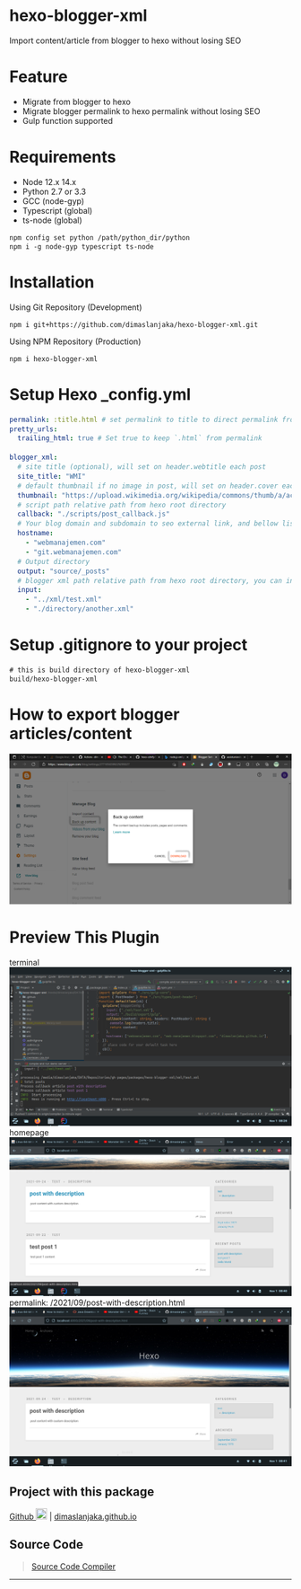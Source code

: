 # hexo-blogger-xml
Import content/article from blogger to hexo without losing SEO

# Feature
- Migrate from blogger to hexo
- Migrate blogger permalink to hexo permalink without losing SEO
- Gulp function supported

# Requirements
- Node 12.x 14.x
- Python 2.7 or 3.3
- GCC (node-gyp)
- Typescript (global)
- ts-node (global)
```shell
npm config set python /path/python_dir/python
npm i -g node-gyp typescript ts-node
```

# Installation
Using Git Repository (Development)
```shell
npm i git+https://github.com/dimaslanjaka/hexo-blogger-xml.git
```
Using NPM Repository (Production)
```shell
npm i hexo-blogger-xml
```

# Setup Hexo _config.yml
```yaml
permalink: :title.html # set permalink to title to direct permalink from directory path
pretty_urls:
  trailing_html: true # Set true to keep `.html` from permalink

blogger_xml:
  # site title (optional), will set on header.webtitle each post
  site_title: "WMI"
  # default thumbnail if no image in post, will set on header.cover each post
  thumbnail: "https://upload.wikimedia.org/wikipedia/commons/thumb/a/ac/No_image_available.svg/1024px-No_image_available.svg.png"
  # script path relative path from hexo root directory
  callback: "./scripts/post_callback.js"
  # Your blog domain and subdomain to seo external link, and bellow list is an internal link based on domains
  hostname:
    - "webmanajemen.com"
    - "git.webmanajemen.com"
  # Output directory
  output: "source/_posts"
  # blogger xml path relative path from hexo root directory, you can insert multiple xml
  input:
    - "../xml/test.xml"
    - "./directory/another.xml"
```

# Setup .gitignore to your project
```gitignore
# this is build directory of hexo-blogger-xml
build/hexo-blogger-xml
```

# How to export blogger articles/content
![](img/blogger-export.png)

# Preview This Plugin
terminal
![](img/ss-terminal.png)
homepage
![](img/ss-hexo.png)
permalink: /2021/09/post-with-description.html
![](img/ss-hexo-post.png)

## Project with this package
<a href="https://github.com/dimaslanjaka/dimaslanjaka.github.io/tree/compiler" alt="github">Github <img src="https://cdn-icons-png.flaticon.com/512/25/25231.png" width="20px" height="20px" /></a> |
[dimaslanjaka.github.io](https://dimaslanjaka.github.io)

## Source Code
> [Source Code Compiler](https://github.com/dimaslanjaka/hexo-blogger-xml/tree/compiler)

<hr/>

